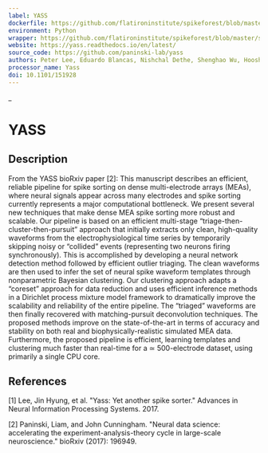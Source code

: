 ```yaml
---
label: YASS
dockerfile: https://github.com/flatironinstitute/spikeforest/blob/master/spikeforest/spikesorters/yass/container/Dockerfile
environment: Python
wrapper: https://github.com/flatironinstitute/spikeforest/blob/master/spikeforest/spikesorters/yass/yass.py
website: https://yass.readthedocs.io/en/latest/
source_code: https://github.com/paninski-lab/yass
authors: Peter Lee, Eduardo Blancas, Nishchal Dethe, Shenghao Wu, Hooshmand Shokri, Calvin Tong, Catalin Mitelut, Liam Paninski
processor_name: Yass
doi: 10.1101/151928
---
```

_
# YASS

## Description

From the YASS bioRxiv paper [2]: This manuscript describes an efficient, reliable pipeline for spike sorting on dense multi-electrode arrays (MEAs), where neural signals appear across many electrodes and spike sorting currently represents a major computational bottleneck. We present several new techniques that make dense MEA spike sorting more robust and scalable. Our pipeline is based on an efficient multi-stage “triage-then-cluster-then-pursuit” approach that initially extracts only clean, high-quality waveforms from the electrophysiological time series by temporarily skipping noisy or “collided” events (representing two neurons firing synchronously). This is accomplished by developing a neural network detection method followed by efficient outlier triaging. The clean waveforms are then used to infer the set of neural spike waveform templates through nonparametric Bayesian clustering. Our clustering approach adapts a “coreset” approach for data reduction and uses efficient inference methods in a Dirichlet process mixture model framework to dramatically improve the scalability and reliability of the entire pipeline. The “triaged” waveforms are then finally recovered with matching-pursuit deconvolution techniques. The proposed methods improve on the state-of-the-art in terms of accuracy and stability on both real and biophysically-realistic simulated MEA data. Furthermore, the proposed pipeline is efficient, learning templates and clustering much faster than real-time for a ≃ 500-electrode dataset, using primarily a single CPU core.

## References

[1] Lee, Jin Hyung, et al. "Yass: Yet another spike sorter." Advances in Neural Information Processing Systems. 2017.

[2] Paninski, Liam, and John Cunningham. "Neural data science: accelerating the experiment-analysis-theory cycle in large-scale neuroscience." bioRxiv (2017): 196949.